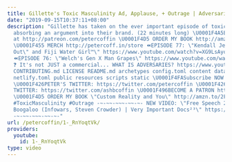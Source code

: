 ```yaml
---
title: Gillette's Toxic Masculinity Ad, Applause, + Outrage | Adversaries⁷⁸
date: "2019-09-15T10:37:11+08:00"
description: "Gillette has taken on the ever important episode of toxic masculinity,
  absorbing an argument into their brand. (22 minutes long) \U0001F4A5BECOME A PATRON
  at http://patreon.com/petercoffin \U0001F4D5 ORDER MY BOOK http://amzn.to/2FEsqJR
  \U0001F455 MERCH http://petercoff.in/store ⏪EPISODE 77: \"Kendall Jenner \"Comes
  Out\" and Fiji Water Girl™️\" https://www.youtube.com/watch?v=XG9LsAyoZmU&list=PL9oHQnEByWyXeSTT3Vm3oyTR-e3Tg0Vj0
  ⏪EPISODE 76: \"Welch's Gen X Man Grapes\" https://www.youtube.com/watch?v=z7RKPG3xVRI&t=10s&list=PL9oHQnEByWyXeSTT3Vm3oyTR-e3Tg0Vj0
  ❓ It's not JUST a commercial... WHAT IS ADVERSARIES? https://www.youtube.com/watch?v=eiyOLXfOin4&index=3&list=PL9oHQnEByWyXeSTT3Vm3oyTR-e3Tg0Vj0
  CONTRIBUTING.md LICENSE README.md archetypes config.toml content data i18n layouts
  netlify.toml public resources scripts static \U0001F4FASubscribe NOW! http://petercoff.in/subscribe
  \U0001F426PETER'S TWITTER: https://twitter.com/petercoffin \U0001F426ASHLEIGH'S
  TWITTER: https://twitter.com/ashbcoffin \U0001F496BECOME A PATRON http://patreon.com/petercoffin
  \U0001F4D5 ORDER MY BOOK \"Custom Reality and You\" http://amzn.to/2FEsqJR #Gillette
  #ToxicMasculinity #Outrage -~-~~-~~~-~~-~- NEW VIDEO: \"Free Speech 2: Censorship
  Boogaloo (Infowars, Steven Crowder) | Very Important Docs²³\" https://www.youtube.com/watch?v=SlFdykutQ0g&list=PL9oHQnEByWyXObkJN9YYQS9hxBjpN8RLG
  -~-~~-~~~-~~-~-"
url: /petercoffin/1-_RnYoqtVk/
providers:
  youtube:
    id: 1-_RnYoqtVk
type: video
---
```

